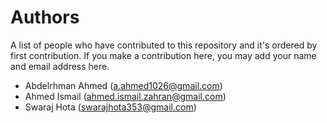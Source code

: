 # Authors
A list of people who have contributed to this repository and it's ordered by first contribution.
If you make a contribution here, you may add your name and email address here.

- Abdelrhman Ahmed (a.ahmed1026@gmail.com)
- Ahmed Ismail (ahmed.ismail.zahran@gmail.com)
- Swaraj Hota (swarajhota353@gmail.com)

